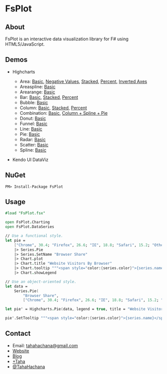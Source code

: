 FsPlot
======

About
-----

FsPlot is an interactive data visualization library for F# using HTML5/JavaScript.

Demos
-----
* Highcharts
    * Area: [Basic](https://github.com/TahaHachana/FsPlot/blob/master/examples/HighchartsBasicArea.md), [Negative Values](https://github.com/TahaHachana/FsPlot/blob/master/examples/HighchartsNegativeValuesArea.md), [Stacked](https://github.com/TahaHachana/FsPlot/blob/master/examples/HighchartsStackedArea.md), [Percent](https://github.com/TahaHachana/FsPlot/blob/master/examples/HighchartsPercentArea.md), [Inverted Axes](https://github.com/TahaHachana/FsPlot/blob/master/examples/HighchartsInvertedAxesArea.md)
    * Areaspline: [Basic](https://github.com/TahaHachana/FsPlot/blob/master/examples/HighchartsBasicAreaspline.md)
    * Arearange: [Basic](https://github.com/TahaHachana/FsPlot/blob/master/examples/HighchartsBasicArearange.md)
    * Bar: [Basic](https://github.com/TahaHachana/FsPlot/blob/master/examples/HighchartsBasicBar.md), [Stacked](https://github.com/TahaHachana/FsPlot/blob/master/examples/HighchartsStackedBar.md), [Percent](https://github.com/TahaHachana/FsPlot/blob/master/examples/HighchartsPercentBar.md)
    * Bubble: [Basic](https://github.com/TahaHachana/FsPlot/blob/master/examples/HighchartsBasicBubble.md)
    * Column: [Basic](https://github.com/TahaHachana/FsPlot/blob/master/examples/HighchartsBasicColumn.md), [Stacked](https://github.com/TahaHachana/FsPlot/blob/master/examples/HighchartsStackedColumn.md), [Percent](https://github.com/TahaHachana/FsPlot/blob/master/examples/HighchartsPercentColumn.md)
    * Combination: [Basic](https://github.com/TahaHachana/FsPlot/blob/master/examples/HighchartsBasicComb.md), [Column + Spline + Pie](https://github.com/TahaHachana/FsPlot/blob/master/examples/HighchartsColumnSplinePie.md)
    * Donut: [Basic](https://github.com/TahaHachana/FsPlot/blob/master/examples/HighchartsBasicDonut.md)
    * Funnel: [Basic](https://github.com/TahaHachana/FsPlot/blob/master/examples/HighchartsBasicFunnel.md)
    * Line: [Basic](https://github.com/TahaHachana/FsPlot/blob/master/examples/HighchartsBasicLine.md)
    * Pie: [Basic](https://github.com/TahaHachana/FsPlot/blob/master/examples/HighchartsBasicPie.md)
    * Radar: [Basic](https://github.com/TahaHachana/FsPlot/blob/master/examples/HighchartsBasicRadar.md)
    * Scatter: [Basic](https://github.com/TahaHachana/FsPlot/blob/master/examples/HighchartsBasicScatter.md)
    * Spline: [Basic](https://github.com/TahaHachana/FsPlot/blob/master/examples/HighchartsBasicSpline.md)

* Kendo UI DataViz

NuGet
-----

	PM> Install-Package FsPlot

Usage
-----

```fsharp
#load "FsPlot.fsx"

open FsPlot.Charting
open FsPlot.DataSeries

// Use a functional style.
let pie = 
    ["Chrome", 30.4; "Firefox", 26.6; "IE", 18.8; "Safari", 15.2; "Others", 9.]
    |> Series.Pie
    |> Series.SetName "Browser Share"
    |> Chart.plot
    |> Chart.title "Website Visitors By Browser"
    |> Chart.tooltip """<span style="color:{series.color}">{series.name}</span>: <b>{point.percentage:.1f}%<br/>"""
    |> Chart.showLegend

// Use an object-oriented style.
let data =
    Series.Pie(
        "Browser Share",
        ["Chrome", 30.4; "Firefox", 26.6; "IE", 18.8; "Safari", 15.2; "Others", 9.])

let pie' = Highcharts.Pie(data, legend = true, title = "Website Visitors By Browser")

pie'.SetTooltip """<span style="color:{series.color}">{series.name}</span>: <b>{point.percentage:.1f}%<br/>"""
```
Contact
-------

* Email: tahahachana@gmail.com
* [Website](http://taha-hachana.apphb.com/)
* [Blog](http://fsharp-code.blogspot.com/)
* [+Taha](https://plus.google.com/103826666258148033768/ "Google+")
* [@TahaHachana](https://twitter.com/TahaHachana "Twitter")
